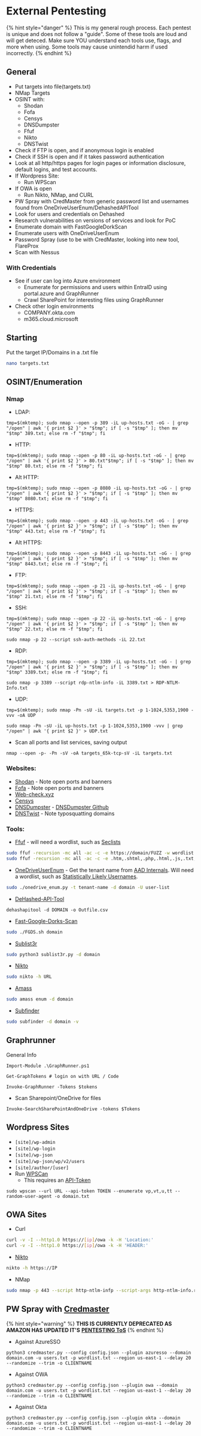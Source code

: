 # External Pentesting

{% hint style="danger" %}
This is my general rough process. Each pentest is unique and does not follow a "guide". Some of these tools are loud and will get deteced. Make sure YOU understand each tools use, flags, and more when using. Some tools may cause unintendid harm if used incorrectly.
{% endhint %}

## General

* Put targets into file(targets.txt)
* NMap Targets
* OSINT with:
  * Shodan
  * Fofa
  * Censys
  * DNSDumpster
  * Ffuf
  * Nikto
  * DNSTwist
* Check if FTP is open, and if anonymous login is enabled
* Check if SSH is open and if it takes password authentication
* Look at all http/https pages for login pages or information disclosure, default logins, and test accounts.
* If Wordpress Site:
  * Run WPScan
* If OWA is open
  * Run Nikto, NMap, and CURL
* PW Spray with CredMaster from generic password list and usernames found from OneDriveUserEnum/DehashedAPITool
* Look for users and credentials on Dehashed
* Research vulnerabilities on versions of services and look for PoC
* Enumerate domain with FastGoogleDorkScan
* Enumerate users with OneDriveUserEnum
* Password Spray (use to be with CredMaster, looking into new tool, FlareProx
* Scan with Nessus

### With Credentials

* See if user can log into Azure environment
  * Enumerate for permissions and users within EntraID using portal.azure and GraphRunner
  * Crawl SharePoint for interesting files using GraphRunner
* Check other login environments
  * COMPANY.okta.com
  * m365.cloud.microsoft

## Starting

Put the target IP/Domains in a .txt file

```bash
nano targets.txt
```

## OSINT/Enumeration

### Nmap

* LDAP:

```
tmp=$(mktemp); sudo nmap --open -p 389 -iL up-hosts.txt -oG - | grep "/open" | awk '{ print $2 }' > "$tmp"; if [ -s "$tmp" ]; then mv "$tmp" 389.txt; else rm -f "$tmp"; fi
```

* HTTP:

```
tmp=$(mktemp); sudo nmap --open -p 80 -iL up-hosts.txt -oG - | grep "/open" | awk '{ print $2 }' > 80.txt"$tmp"; if [ -s "$tmp" ]; then mv "$tmp" 80.txt; else rm -f "$tmp"; fi
```

* Alt HTTP:

```
tmp=$(mktemp); sudo nmap --open -p 8080 -iL up-hosts.txt -oG - | grep "/open" | awk '{ print $2 }' > "$tmp"; if [ -s "$tmp" ]; then mv "$tmp" 8080.txt; else rm -f "$tmp"; fi
```

* HTTPS:

```
tmp=$(mktemp); sudo nmap --open -p 443 -iL up-hosts.txt -oG - | grep "/open" | awk '{ print $2 }' > "$tmp"; if [ -s "$tmp" ]; then mv "$tmp" 443.txt; else rm -f "$tmp"; fi
```

* Alt HTTPS:

```
tmp=$(mktemp); sudo nmap --open -p 8443 -iL up-hosts.txt -oG - | grep "/open" | awk '{ print $2 }' > "$tmp"; if [ -s "$tmp" ]; then mv "$tmp" 8443.txt; else rm -f "$tmp"; fi
```

* FTP:

```
tmp=$(mktemp); sudo nmap --open -p 21 -iL up-hosts.txt -oG - | grep "/open" | awk '{ print $2 }' > "$tmp"; if [ -s "$tmp" ]; then mv "$tmp" 21.txt; else rm -f "$tmp"; fi
```

* SSH:

```
tmp=$(mktemp); sudo nmap --open -p 22 -iL up-hosts.txt -oG - | grep "/open" | awk '{ print $2 }' > "$tmp"; if [ -s "$tmp" ]; then mv "$tmp" 22.txt; else rm -f "$tmp"; fi
```

```
sudo nmap -p 22 --script ssh-auth-methods -iL 22.txt
```

* RDP:

```
tmp=$(mktemp); sudo nmap --open -p 3389 -iL up-hosts.txt -oG - | grep "/open" | awk '{ print $2 }' > "$tmp"; if [ -s "$tmp" ]; then mv "$tmp" 3389.txt; else rm -f "$tmp"; fi
```

```
sudo nmap -p 3389 --script rdp-ntlm-info -iL 3389.txt > RDP-NTLM-Info.txt
```

* UDP:

```
tmp=$(mktemp); sudo nmap -Pn -sU -iL targets.txt -p 1-1024,5353,1900 -vvv -oA UDP
```

```
sudo nmap -Pn -sU -iL up-hosts.txt -p 1-1024,5353,1900 -vvv | grep "/open" | awk '{ print $2 }' > UDP.txt
```

* Scan all ports and list services, saving output

```
nmap --open -p- -Pn -sV -oA targets_65k-tcp-sV -iL targets.txt
```

### Websites:

* [Shodan](https://www.notion.so/th4ntis/shodan.io/) - Note open ports and banners
* [Fofa](https://en.fofa.info/) - Note open ports and banners
* [Web-check.xyz](https://www.notion.so/th4ntis/web-check.xyz/)
* [Censys](https://search.censys.io/)
* [DNSDumpster](https://dnsdumpster.com/) - [DNSDumpster Github](https://github.com/nmmapper/dnsdumpster)
* [DNSTwist](https://dnstwist.it/) - Note typosquatting domains

### Tools:

* [Ffuf](https://github.com/ffuf/ffuf) - will need a wordlist, such as [Seclists](https://github.com/danielmiessler/SecLists/tree/master/Discovery/Web-Content)

```bash
sudo ffuf -recursion -mc all -ac -c -e https://domain/FUZZ -w wordlist.txt
sudo ffuf -recursion -mc all -ac -c -e .htm,.shtml,.php,.html,.js,.txt,.zip,.bak,.asp,.aspx,.xml -w wordlist.txt -u https://domain/FUZZ -fc 400,401,403,404,406,500,502 > domain.txt
```

* [OneDriveUserEnum](https://github.com/nyxgeek/onedrive_user_enum) - Get the tenant name from [AAD Internals](https://aadinternals.com/osint/). Will need a wordlist, such as [Statistically Likely Usernames](https://github.com/insidetrust/statistically-likely-usernames).

```bash
sudo ./onedrive_enum.py -t tenant-name -d domain -U user-list
```

* [DeHashed-API-Tool](https://github.com/hmaverickadams/DeHashed-API-Tool)

```
dehashapitool -d DOMAIN -o Outfile.csv
```

* [Fast-Google-Dorks-Scan](https://github.com/IvanGlinkin/Fast-Google-Dorks-Scan)

```bash
sudo ./FGDS.sh domain
```

* [Sublist3r](https://github.com/aboul3la/Sublist3r)

```bash
sudo python3 sublist3r.py -d domain	
```

* [Nikto](https://github.com/sullo/nikto)

```bash
sudo nikto -h URL
```

* [Amass](https://github.com/owasp-amass/amass)

```bash
sudo amass enum -d domain
```

* [Subfinder](https://github.com/projectdiscovery/subfinder)

```bash
sudo subfinder -d domain -v
```

## Graphrunner

General Info

```
Import-Module .\GraphRunner.ps1
```

```
Get-GraphTokens # login on with URL / Code
```

```
Invoke-GraphRunner -Tokens $tokens
```

* Scan Sharepoint/OneDrive for files

```
Invoke-SearchSharePointAndOneDrive -tokens $Tokens
```

## Wordpress Sites

* `[site]/wp-admin`
* `[site]/wp-login`
* `[site]/wp-json`
* `[site]/wp-json/wp/v2/users`
* `[site]/author/[user]`
* Run [WPSCan](https://github.com/wpscanteam/wpscan)
  * This requires an [API-Token](https://wpscan.com/pricing/)

```
sudo wpscan --url URL --api-token TOKEN --enumerate vp,vt,u,tt --random-user-agent -o domain.txt
```

## OWA Sites

* Curl

```bash
curl -v -I --http1.0 https://[ip]/owa -k -H 'Location:'
curl -v -I --http1.0 https://[ip]/owa -k -H 'HEADER:'
```

* [Nikto](https://github.com/sullo/nikto)

```bash
nikto -h https://IP
```

* NMap

```bash
sudo nmap -p 443 --script http-ntlm-infp --script-args http-ntlm-info.root/ews/ IP
```

## PW Spray with [Credmaster](https://github.com/knavesec/CredMaster)

{% hint style="warning" %}
**THIS IS CURRENTLY DEPRECATED AS AMAZON HAS UPDATED IT'S** [**PENTESTING ToS**](https://aws.amazon.com/security/penetration-testing/)
{% endhint %}

* Against AzureSSO

```
python3 credmaster.py --config config.json --plugin azuresso --domain domain.com -u users.txt -p wordlist.txt --region us-east-1 --delay 20 --randomize --trim -o CLIENTNAME
```

* Against OWA

```
python3 credmaster.py --config config.json --plugin owa --domain domain.com -u users.txt -p wordlist.txt --region us-east-1 --delay 20 --randomize --trim -o CLIENTNAME
```

* Against Okta

```
python3 credmaster.py --config config.json --plugin okta --domain domain.com -u users.txt -p wordlist.txt --region us-east-1 --delay 20 --randomize --trim -o CLIENTNAME
```
